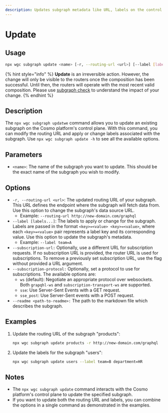 ```yaml
---
description: Updates subgraph metadata like URL, labels on the control plane.
---
```


# Update

## Usage

```bash
npx wgc subgraph update <name> [-r, --routing-url <url>] [--label [labels...]] [--readme <path-to-readme>]
```

{% hint style="info" %}
**Update** is an irreversible action. However, the change will only be visible to the routers once the composition has been successful. Until then, the routers will operate with the most recent valid composition. Please use [subgraph check](check.md) to understand the impact of your change.
{% endhint %}

## Description

The `npx wgc subgraph updatwe` command allows you to update an existing subgraph on the Cosmo platform's control plane. With this command, you can modify the routing URL and apply or change labels associated with the subgraph. Use `npx wgc subgraph update -h` to see all the available options.

## Parameters

* `<name>`: The name of the subgraph you want to update. This should be the exact name of the subgraph you wish to modify.

## Options

* `-r, --routing-url <url>`: The updated routing URL of your subgraph. This URL defines the endpoint where the subgraph will fetch data from. Use this option to change the subgraph's data source URL.
  * Example: `--routing-url http://new-domain.com/graphql`
* `--label [labels...]`: The labels to apply or change for the subgraph. Labels are passed in the format `<key>=<value> <key>=<value>`, where each `<key>=<value>` pair represents a label key and its corresponding value. Use this option to update the subgraph's metadata.
  * Example: `--label team=A`
* `--subscription-url:` Optionally, use a different URL for subscription requests. If no subscription URL is provided, the router URL is used for subscriptions. To remove a previously set subscription URL, use the flag without provided a URL argument.
* `--subscription-protocol:` Optionally, set a protocol to use for subscriptions. The available options are:
  * `ws` (default): Negotiate an appropriate protocol over websockets. Both `grapqhl-ws` and `subscription-transport-ws` are supported.
  * `sse`: Use Server-Sent Events with a GET request.
  * `sse_post`: Use Server-Sent events with a POST request.
* `--readme <path-to-readme>:` The path to the markdown file which describes the subgraph.

## Examples

1.  Update the routing URL of the subgraph "products":

    ```bash
    npx wgc subgraph update products -r http://new-domain.com/graphql
    ```
2.  Update the labels for the subgraph "users":

    ```bash
    npx wgc subgraph update users --label team=B department=HR
    ```

## Notes

* The `npx wgc subgraph update` command interacts with the Cosmo platform's control plane to update the specified subgraph.
* If you want to update both the routing URL and labels, you can combine the options in a single command as demonstrated in the examples.
